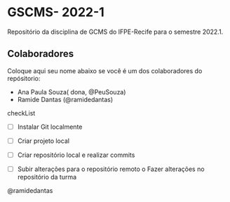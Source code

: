 # GSCMS- 2022-1 

Repositório da disciplina de GCMS do IFPE-Recife para o semestre 2022.1. 

## Colaboradores
Coloque aqui seu nome abaixo se você é um dos colaboradores do repósitorio:
* Ana Paula Souza( dona, @PeuSouza)
* Ramide Dantas (@ramidedantas)









checkList
-[ ] Instalar Git localmente

-[ ] Criar projeto local

-[ ] Criar repositório local e realizar commits

-[ ] Subir alterações para o repositório remoto o Fazer alterações no repositório da turma

@ramidedantas
